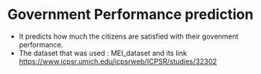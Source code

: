 # Government Performance prediction

- It predicts how much the citizens are satisfied with their govenment performance.
- The dataset that was used : MEI_dataset and its link https://www.icpsr.umich.edu/icpsrweb/ICPSR/studies/32302


